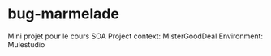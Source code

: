 bug-marmelade
=============
Mini projet pour le cours SOA
Project context: MisterGoodDeal
Environment: Mulestudio
